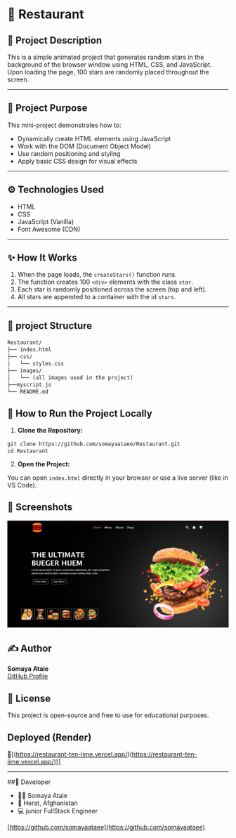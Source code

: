 # 🍔 Restaurant

## 📌 Project Description

This is a simple animated project that generates random stars in the background of the browser window using HTML, CSS, and JavaScript. Upon loading the page, 100 stars are randomly placed throughout the screen.

---

## 🎯 Project Purpose

This mini-project demonstrates how to:
- Dynamically create HTML elements using JavaScript
- Work with the DOM (Document Object Model)
- Use random positioning and styling
- Apply basic CSS design for visual effects

---

## ⚙️ Technologies Used

- HTML
- CSS
- JavaScript (Vanilla) 
- Font Awesome (CDN)

---

## ✨ How It Works

1. When the page loads, the `createStars()` function runs.
2. The function creates 100 `<div>` elements with the class `star`.
3. Each star is randomly positioned across the screen (top and left).
4. All stars are appended to a container with the id `stars`.

---

## 🧪 project Structure

```
Restaurant/
├── index.html
├── css/
│   └── styles.css
├── images/
│   └── (all images used in the project)
├──myscript.js
└── README.md
```

## 🚀 How to Run the Project Locally

1. **Clone the Repository:**

```
git clone https://github.com/somayaataee/Restaurant.git
cd Restaurant
```

2. **Open the Project:**

You can open `index.html` directly in your browser or use a live server (like in VS Code).


## 📸 Screenshots

![Landing Page Desktop](images/screenshot.png)


## ✍️ Author

**Somaya Ataie**  
[GitHub Profile](https://github.com/somayaataee)

## 📄 License

This project is open-source and free to use for educational purposes.

##  Deployed (Render)

🔗[(https://restaurant-ten-lime.vercel.app/)(https://restaurant-ten-lime.vercel.app/))]



---
##👤 Developer
- 👩‍💻 Somaya Ataie
- 📍 Herat, Afghanistan
- 💻 junior FullStack Engineer

[https://github.com/somayaataee](https://github.com/somayaataee)









